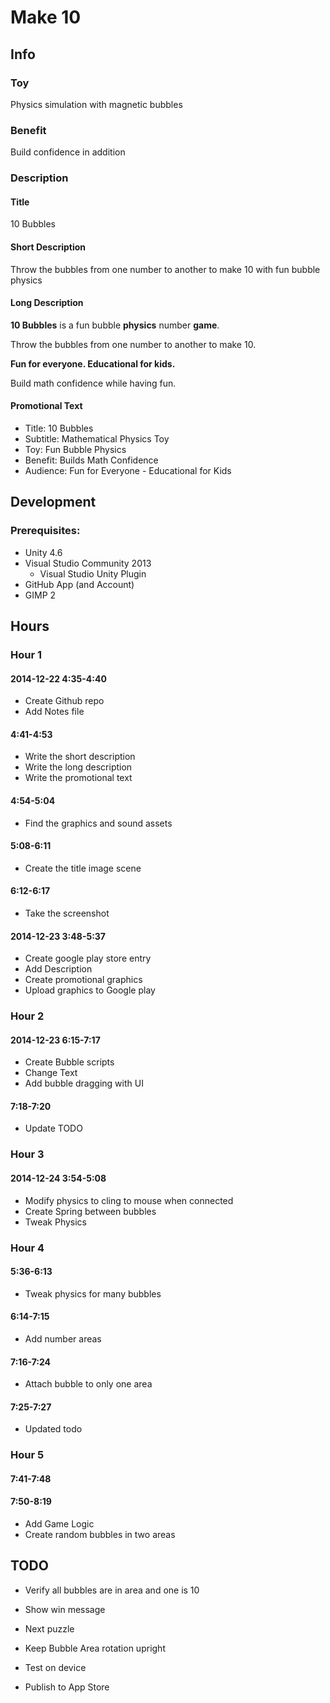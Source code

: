 # Make 10

## Info

### Toy

Physics simulation with magnetic bubbles

### Benefit

Build confidence in addition


### Description

#### Title

10 Bubbles

#### Short Description

Throw the bubbles from one number to another to make 10 with fun bubble physics


#### Long Description

**10 Bubbles** is a fun bubble **physics** number **game**.

Throw the bubbles from one number to another to make 10. 

**Fun for everyone. Educational for kids.** 

Build math confidence while having fun.

#### Promotional Text

- Title: 10 Bubbles
- Subtitle: Mathematical Physics Toy
- Toy: Fun Bubble Physics
- Benefit: Builds Math Confidence
- Audience: Fun for Everyone - Educational for Kids



## Development

### Prerequisites:

- Unity 4.6
- Visual Studio Community 2013
	- Visual Studio Unity Plugin
- GitHub App (and Account)
- GIMP 2

## Hours

### Hour 1

#### 2014-12-22 4:35-4:40

- Create Github repo
- Add Notes file

#### 4:41-4:53

- Write the short description
- Write the long description
- Write the promotional text

#### 4:54-5:04

- Find the graphics and sound assets

#### 5:08-6:11

- Create the title image scene

#### 6:12-6:17

- Take the screenshot

#### 2014-12-23 3:48-5:37

- Create google play store entry
- Add Description
- Create promotional graphics
- Upload graphics to Google play

### Hour 2

#### 2014-12-23 6:15-7:17

- Create Bubble scripts
- Change Text
- Add bubble dragging with UI

#### 7:18-7:20

- Update TODO

### Hour 3

#### 2014-12-24 3:54-5:08

- Modify physics to cling to mouse when connected
- Create Spring between bubbles
- Tweak Physics

### Hour 4

#### 5:36-6:13

- Tweak physics for many bubbles

#### 6:14-7:15

- Add number areas

#### 7:16-7:24

- Attach bubble to only one area

#### 7:25-7:27

- Updated todo

### Hour 5

#### 7:41-7:48
#### 7:50-8:19

- Add Game Logic
- Create random bubbles in two areas



## TODO

- Verify all bubbles are in area and one is 10
- Show win message
- Next puzzle

- Keep Bubble Area rotation upright

- Test on device
- Publish to App Store